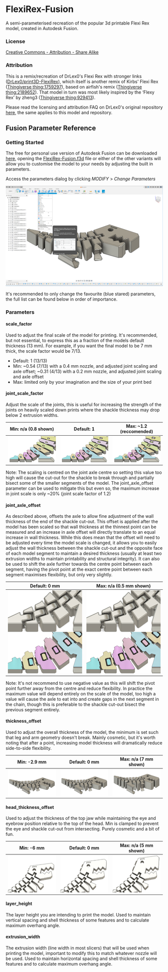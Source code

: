 # FlexiRex-Fusion

A semi-parameterised recreation of the popular 3d printable Flexi Rex model, created in Autodesk Fusion.

### License

[Creative Commons - Attribution - Share Alike](https://creativecommons.org/licenses/by-sa/4.0/)

### Attribution

This is a remix/recreation of DrLex0's Flexi Rex with stronger links ([DrLex0/print3D-FlexiRex](https://github.com/DrLex0/print3D-FlexiRex)), which itself is another remix of Kirbs' Flexi Rex ([Thingiverse thing:1759297](https://www.thingiverse.com/thing:1759297)), based on airfish's remix ([Thingiverse thing:2189652](https://www.thingiverse.com/thing:2189652)). That model in turn was most likely inspired by the ‘Flexy Rex’ by zheng3 ([Thingiverse thing:929413](https://www.thingiverse.com/thing:929413)).

Please read the licensing and attribution FAQ on DrLex0's original repository [here](https://github.com/DrLex0/print3D-FlexiRex/tree/master?tab=readme-ov-file#licensing), the same applies to this model and repository.

## Fusion Parameter Reference

### Getting Started

The free for personal use version of Autodesk Fusion can be downloaded [here](https://www.autodesk.com/products/fusion-360/personal), opening the [FlexiRex-Fusion.f3d](FlexiRex-Fusion.f3d) file or either of the other variants will allow you to customise the model to your needs by adjusting the built in parameters.

Access the parameters dialog by clicking _MODIFY_ > _Change Parameters_

![Fusion's Change Parameter dialog](/assets/images/parameters.png?raw=true)

It's recommended to only change the favourite (blue stared) parameters, the full list can be found below in order of importance.

### Parameters

#### scale_factor

Used to adjust the final scale of the model for printing. It's recommended, but not essential, to express this as a fraction of the models default thickness (13 mm). For example, if you want the final model to be 7 mm thick, the scale factor would be 7/13.

- Default: 1 (13/13)
- Min: ~0.54 (7/13) with a 0.4 mm nozzle, and adjusted joint scaling and axle offset; ~0.31 (4/13) with a 0.2 mm nozzle, and adjusted joint scaling and axle offset
- Max: limited only by your imagination and the size of your print bed

#### joint_scale_factor

Adjust the scale of the joints, this is useful for increasing the strength of the joints on heavily scaled down prints where the shackle thickness may drop below 2 extrusion widths.

<table>
<thead>
<tr>
<th align="center" style="width: 33.3333%">Min: n/a (0.8 shown)</th>
<th align="center" style="width: 33.3333%">Default: 1</th>
<th align="center" style="width: 33.3333%">Max: ~1.2 (reccomended)</th>
</tr>
</thead>
<tbody>
<tr>
<td align="center"><a target="_blank" rel="noopener noreferrer" href="/assets/images/joint_scale_factor_0.8.png?raw=true"><img src="/assets/images/joint_scale_factor_0.8.png?raw=true" alt="Joints scaled by a factor of 0.8" style="max-width: 100%;"></a></td>
<td align="center"><a target="_blank" rel="noopener noreferrer" href="/assets/images/joint_scale_factor_1.0.png?raw=true"><img src="/assets/images/joint_scale_factor_1.0.png?raw=true" alt="Joints scaled by a factor of 1.0" style="max-width: 100%;"></a></td>
<td align="center"><a target="_blank" rel="noopener noreferrer" href="/assets/images/joint_scale_factor_1.2.png?raw=true"><img src="/assets/images/joint_scale_factor_1.2.png?raw=true" alt="Joints scaled by a factor of 1.2" style="max-width: 100%;"></a></td>
</tr>
</tbody>
</table>

Note: The scaling is centred on the joint axle centre so setting this value too high will cause the cut-out for the shackle to break through and partially bisect some of the smaller segments of the model. The joint_axle_offset parameter can be used to mitigate this but even so, the maximum increase in joint scale is only ~20% (joint scale factor of 1.2)

#### joint_axle_offset

As described above, offsets the axle to allow fine adjustment of the wall thickness of the end of the shackle cut-out. This offset is applied after the model has been scaled so that wall thickness at the thinnest point can be measured and an increase in axle offset will directly translate to an equal increase in wall thickness. While this does mean that the offset will need to be adjusted every time the model scale is changed, it allows you to easily adjust the wall thickness between the shackle cut-out and the opposite face of each model segment to maintain a desired thickness (usually at least two extrusion widths to maintain printability and structural integrity). It can also be used to shift the axle further towards the centre point between each segment, having the pivot point at the exact centre point between each segment maximises flexibility, but only very slightly.

<table>
<thead>
<tr>
<th align="center" style="width: 50%">Default: 0 mm</th>
<th align="center" style="width: 50%">Max: n/a (0.5 mm shown)</th>
</tr>
</thead>
<tbody>
<tr>
<td align="center"><a target="_blank" rel="noopener noreferrer" href="/assets/images/joint_axle_offset_0.0_combined.png?raw=true"><img src="/assets/images/joint_axle_offset_0.0_combined.png?raw=true" alt="Model with 0 mm applied" style="max-width: 100%;"></a></td>
<td align="center"><a target="_blank" rel="noopener noreferrer" href="/assets/images/joint_axle_offset_0.5_combined.png?raw=true"><img src="/assets/images/joint_axle_offset_0.5_combined.png?raw=true" alt="Model with 0.5 mm applied" style="max-width: 100%;"></a></td>
</tr>
</tbody>
</table>

Note: It's not recommend to use negative value as this will shift the pivot point further away from the centre and reduce flexibility. In practice the maximum value will depend entirely on the scale of the model, too high a value will cause the axle to eat into and create gaps in the next segment in the chain, though this is preferable to the shackle cut-out bisect the previous segment entirely.

#### thickness_offset

Used to adjust the overall thickness of the model, the minimum is set such that leg and arm geometry doesn't break. Mainly cosmetic, but it's worth noting that after a point, increasing model thickness will dramatically reduce side-to-side flexibility.

<table>
<thead>
<tr>
<th align="center" style="width: 33.3333%">Min: -2.9 mm</th>
<th align="center" style="width: 33.3333%">Default: 0 mm</th>
<th align="center" style="width: 33.3333%">Max: n/a (7 mm shown)</th>
</tr>
</thead>
<tbody>
<tr>
<td align="center"><a target="_blank" rel="noopener noreferrer" href="/assets/images/thickness_offset_min.png?raw=true"><img src="/assets/images/thickness_offset_min.png?raw=true" alt="Model with -2.9 mm thickness offset" style="max-width: 100%;"></a></td>
<td align="center"><a target="_blank" rel="noopener noreferrer" href="/assets/images/thickness_offset_default.png?raw=true)"><img src="/assets/images/thickness_offset_default.png?raw=true)" alt="Model with 0 mm thickness offset" style="max-width: 100%;"></a></td>
<td align="center"><a target="_blank" rel="noopener noreferrer" href="/assets/images/thickness_offset_max.png?raw=true"><img src="/assets/images/thickness_offset_max.png?raw=true" alt="Model with 7 mm thickness offset" style="max-width: 100%;"></a></td>
</tr>
</tbody>
</table>

#### head_thickness_offset

Used to adjust the thickness of the top jaw while maintaining the eye and eyebrow position relative to the top of the head. Min is clamped to prevent the eye and shackle cut-out from intersecting. Purely cosmetic and a bit of fun.

<table>
<thead>
<tr>
<th align="center" style="width: 33.3333%">Min: -6 mm</th>
<th align="center" style="width: 33.3333%">Default: 0 mm</th>
<th align="center" style="width: 33.3333%">Max: n/a (5 mm shown)</th>
</tr>
</thead>
<tbody>
<tr>
<td align="center"><a target="_blank" rel="noopener noreferrer" href="/assets/images/head_thickness_offset_min.png?raw=true"><img src="/assets/images/head_thickness_offset_min.png?raw=true" alt="Model with -6 mm head thickness offset" style="max-width: 100%;"></a></td>
<td align="center"><a target="_blank" rel="noopener noreferrer" href="/assets/images/head_thickness_offset_default.png?raw=true"><img src="/assets/images/head_thickness_offset_default.png?raw=true" alt="Model with 0 mm head thickness offset" style="max-width: 100%;"></a></td>
<td align="center"><a target="_blank" rel="noopener noreferrer" href="/assets/images/head_thickness_offset_5mm.png?raw=true"><img src="/assets/images/head_thickness_offset_5mm.png?raw=true" alt="Model with 5 mm head thickness offset" style="max-width: 100%;"></a></td>
</tr>
</tbody>
</table>

#### layer_height

The layer height you are intending to print the model. Used to maintain vertical spacing and shell thickness of some features and to calculate maximum overhang angle.

#### extrusion_width

The extrusion width (line width in most slicers) that will be used when printing the model, important to modify this to match whatever nozzle will be used. Used to maintain horizontal spacing and shell thickness of some features and to calculate maximum overhang angle.
